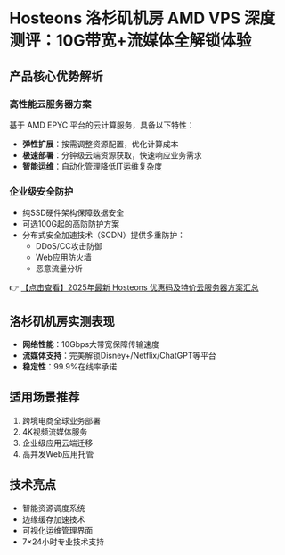 # Hosteons 洛杉矶机房 AMD VPS 深度测评：10G带宽+流媒体全解锁体验

## 产品核心优势解析

### 高性能云服务器方案
基于 AMD EPYC 平台的云计算服务，具备以下特性：
- **弹性扩展**：按需调整资源配置，优化计算成本
- **极速部署**：分钟级云端资源获取，快速响应业务需求
- **智能运维**：自动化管理降低IT运维复杂度

### 企业级安全防护
- 纯SSD硬件架构保障数据安全
- 可选100G起的高防防护方案
- 分布式安全加速技术（SCDN）提供多重防护：
  * DDoS/CC攻击防御
  * Web应用防火墙
  * 恶意流量分析

👉 [【点击查看】2025年最新 Hosteons 优惠码及特价云服务器方案汇总](https://bit.ly/hosteons)

## 洛杉矶机房实测表现
- **网络性能**：10Gbps大带宽保障传输速度
- **流媒体支持**：完美解锁Disney+/Netflix/ChatGPT等平台
- **稳定性**：99.9%在线率承诺

## 适用场景推荐
1. 跨境电商全球业务部署
2. 4K视频流媒体服务
3. 企业级应用云端迁移
4. 高并发Web应用托管

## 技术亮点
- 智能资源调度系统
- 边缘缓存加速技术
- 可视化运维管理界面
- 7×24小时专业技术支持